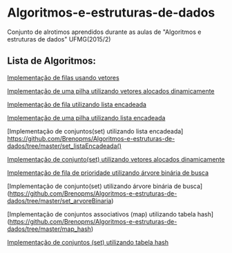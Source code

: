# Algoritmos-e-estruturas-de-dados
Conjunto de alrotimos aprendidos durante as aulas de "Algoritmos e estruturas de dados" UFMG(2015/2)


## Lista de Algoritmos:


 [Implementação de filas usando vetores](https://github.com/Brenopms/Algoritmos-e-estruturas-de-dados/tree/master/fila_vetores)


 [Implementação de uma pilha utilizando vetores alocados dinamicamente]()


 [Implementação de fila utilizando lista encadeada]()


 [Implementação de uma pilha utilizando lista encadeada](https://github.com/Brenopms/Algoritmos-e-estruturas-de-dados/tree/master/pilha_listaEncadeada)


 [Implementação de conjuntos(set) utilizando lista encadeada] https://github.com/Brenopms/Algoritmos-e-estruturas-de-dados/tree/master/set_listaEncadeada()


 [Implementação de conjunto(set) utilizando vetores alocados dinamicamente](https://github.com/Brenopms/Algoritmos-e-estruturas-de-dados/tree/master/set_vetores)


 [Implementação de fila de prioridade utilizando árvore binária de busca](https://github.com/Brenopms/Algoritmos-e-estruturas-de-dados/tree/master/FIla_de_prioridade_ArvoreBinaria)


 [Implementação de conjunto(set) utilizando árvore binária de busca] (https://github.com/Brenopms/Algoritmos-e-estruturas-de-dados/tree/master/set_arvoreBinaria)


 [Implementação de conjuntos associativos (map) utilizando tabela hash] (https://github.com/Brenopms/Algoritmos-e-estruturas-de-dados/tree/master/map_hash)


 [Implementação de conjuntos (set) utilizando tabela hash](https://github.com/Brenopms/Algoritmos-e-estruturas-de-dados/tree/master/set_hash)

